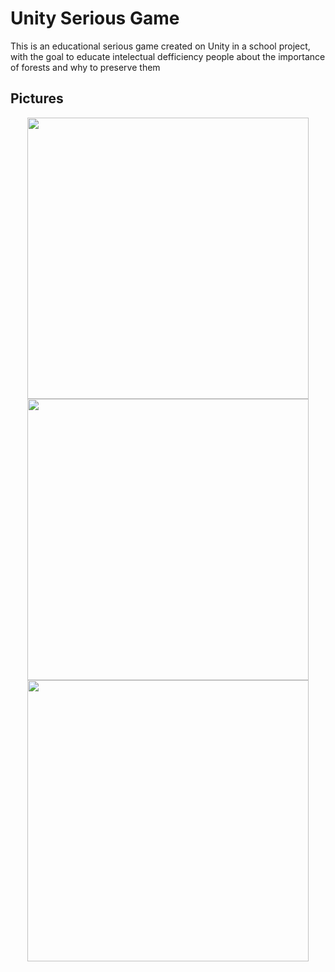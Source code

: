 # Unity Serious Game
This is an educational serious game created on Unity in a school project, with the goal to educate intelectual defficiency people about the importance of forests and why to preserve them
## Pictures
<p align="center">
  <img src="https://github.com/LamenLuan/unity-serious-game/blob/master/Assets/Sprites/Pics/scene1.jpg" width="450">
  <img src="https://github.com/LamenLuan/unity-serious-game/blob/master/Assets/Sprites/Pics/scene2.jpg" width="450">
  <img src="https://github.com/LamenLuan/unity-serious-game/blob/master/Assets/Sprites/Pics/scene3.jpg" width="450">
</p>
